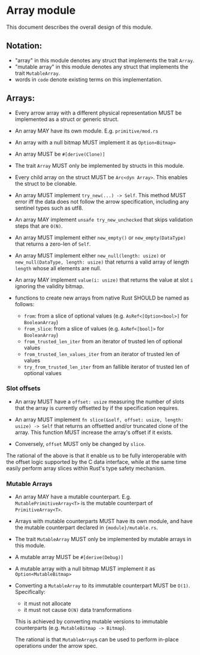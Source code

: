 # Array module

This document describes the overall design of this module.

## Notation:

* "array" in this module denotes any struct that implements the trait `Array`.
* "mutable array" in this module denotes any struct that implements the trait `MutableArray`.
* words in `code` denote existing terms on this implementation.

## Arrays:

* Every arrow array with a different physical representation MUST be implemented as a struct or generic struct.

* An array MAY have its own module. E.g. `primitive/mod.rs`

* An array with a null bitmap MUST implement it as `Option<Bitmap>`

* An array MUST be `#[derive(Clone)]`

* The trait `Array` MUST only be implemented by structs in this module.

* Every child array on the struct MUST be `Arc<dyn Array>`. This enables the struct to be clonable.

* An array MUST implement `try_new(...) -> Self`. This method MUST error iff
  the data does not follow the arrow specification, including any sentinel types such as utf8.

* An array MAY implement `unsafe try_new_unchecked` that skips validation steps that are `O(N)`.

* An array MUST implement either `new_empty()` or `new_empty(DataType)` that returns a zero-len of `Self`.

* An array MUST implement either `new_null(length: usize)` or `new_null(DataType, length: usize)` that returns a valid array of length `length` whose all elements are null.

* An array MAY implement `value(i: usize)` that returns the value at slot `i` ignoring the validity bitmap.

* functions to create new arrays from native Rust SHOULD be named as follows:
    * `from`: from a slice of optional values (e.g. `AsRef<[Option<bool>]` for `BooleanArray`)
    * `from_slice`: from a slice of values (e.g. `AsRef<[bool]>` for `BooleanArray`)
    * `from_trusted_len_iter` from an iterator of trusted len of optional values
    * `from_trusted_len_values_iter` from an iterator of trusted len of values
    * `try_from_trusted_len_iter` from an fallible iterator of trusted len of optional values

### Slot offsets

* An array MUST have a `offset: usize` measuring the number of slots that the array is currently offsetted by if the specification requires.

* An array MUST implement `fn slice(&self, offset: usize, length: usize) -> Self` that returns an offsetted and/or truncated clone of the array. This function MUST increase the array's offset if it exists.

* Conversely, `offset` MUST only be changed by `slice`.

The rational of the above is that it enable us to be fully interoperable with the offset logic supported by the C data interface, while at the same time easily perform array slices
within Rust's type safety mechanism.

### Mutable Arrays

* An array MAY have a mutable counterpart. E.g. `MutablePrimitiveArray<T>` is the mutable counterpart of `PrimitiveArray<T>`.

* Arrays with mutable counterparts MUST have its own module, and have the mutable counterpart declared in `{module}/mutable.rs`.

* The trait `MutableArray` MUST only be implemented by mutable arrays in this module.

* A mutable array MUST be `#[derive(Debug)]`

* A mutable array with a null bitmap MUST implement it as `Option<MutableBitmap>`

* Converting a `MutableArray` to its immutable counterpart MUST be `O(1)`. Specifically:
    * it must not allocate
    * it must not cause `O(N)` data transformations

    This is achieved by converting mutable versions to immutable counterparts (e.g. `MutableBitmap -> Bitmap`).

    The rational is that `MutableArray`s can be used to perform in-place operations under 
    the arrow spec.

